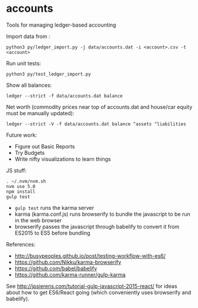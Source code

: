 # accounts
Tools for managing ledger-based accounting

Import data from <account>:
```
python3 py/ledger_import.py -j data/accounts.dat -i <account>.csv -t <account>
```

Run unit tests:
```
python3 py/test_ledger_import.py
```

Show all balances:
```
ledger --strict -f data/accounts.dat balance
```

Net worth (commodity prices near top of accounts.dat and house/car equity must be manually updated):
```
ledger --strict -V -f data/accounts.dat balance ^assets ^liabilities
```

Future work:
* Figure out Basic Reports
* Try Budgets
* Write nifty visualizations to learn things

JS stuff:
```
. ~/.nvm/nvm.sh
nvm use 5.0
npm install
gulp test
```

* `gulp test` runs the karma server
* karma (karma.conf.js) runs browserify to bundle the javascript to be run in the web browser
* browserify passes the javascript through babelify to convert it from ES2015 to ES5 before bundling

References:
* http://busypeoples.github.io/post/testing-workflow-with-es6/
* https://github.com/Nikku/karma-browserify
* https://github.com/babel/babelify
* https://github.com/karma-runner/gulp-karma

See http://jpsierens.com/tutorial-gulp-javascript-2015-react/ for ideas about how to get ES6/React going
(which conveniently uses browserify and babelify).
